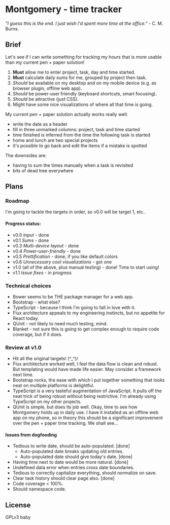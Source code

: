 # Montgomery - time tracker

_"I guess this is the end. I just wish I'd spent more time at the office."_ - C. M. Burns.

## Brief
Let's see if I can write something for tracking my hours that is more usable than my current pen + paper solution!

1. **Must** allow me to enter project, task, day and time started.
2. **Must** calculate daily sums for me, grouped by project then task.
3. _Should_ be available on my desktop and on my mobile device (e.g. as browser plugin, offline web app).
4. _Should_ be power-user friendly (keyboard shortcuts, smart focusing).
5. _Should_ be attractive (just CSS).
6. Might have some nice visualizations of where all that time is going.

My current pen + paper solution actually works really well:
- write the date as a header
- fill in three unmarked columns: project, task and time started
- time finished is inferred from the time the following task is started
- home and lunch are two special projects
- it's possible to go back and edit the items if a mistake is spotted

The downsides are:
- having to sum the times manually when a task is revisited
- bits of dead tree everywhere

## Plans

### Roadmap
I'm going to tackle the targets in order, so v0.0 will be target 1, etc..

#### Progress status:
* v0.0 *Input* - done
* v0.1 *Sums* - done
* v0.3 *Multi-device layout* - done
* v0.4 *Power-user-friendly* - done
* v0.5 *Prettification* - done, if you like default colors
* v0.6 *Unnecessary cool visualizations* - got one
* v1.0 (all of the above, plus manual testing) - done! Time to start using!
* v1.1 *Issue fixes* - in progress


### Technical choices
* Bower seems to be THE package manager for a web app.
* Bootstrap - what else?
* TypeScript - because I think I'm going to fall in love with it.
* Flux architecture appeals to my engineering instincts, but no appetite for React today.
* QUnit - not likely to need much testing, mind.
* Blanket - not sure this is going to get complex enough to require code coverage, but if it does.

### Review at v1.0
* Hit all the original targets!
    \(^_^)/
* Flux architecture worked well, I feel the data flow is clean and robust. But templating would have made life easier. May consider a framework next time.
* Bootstrap rocks, the ease with which I put together something that looks neat on multiple platforms is delightful.
* TypeScript is a very tasteful augmentation of JavaScript. It pulls off the neat trick of being robust without being restrictive. I'm already using TypeScript on my other projects.
* QUnit is simple, but does its job well.
Okay, time to see how Montgomery holds up in daily use. I have it installed as an offline web app on my phone, so in theory this should be a significant improvement over the pen + paper time tracking. We shall see...

#### Issues from dogfooding
* Tedious to write date, should be auto-populated. [done]
    * Auto-populated date breaks updating old entries.
    * Auto-populated date should give today's date. [done]
* Having time next to date would be more natural. [done]
* Undefined data error when entries cross date boundaries.
* Tedious to correctly capitalize everything, should normalize on save.
* Clear task history should clear page also. [done]
* Code coverage < 100%.
* Should namespace code.

## License
GPLv3 baby
